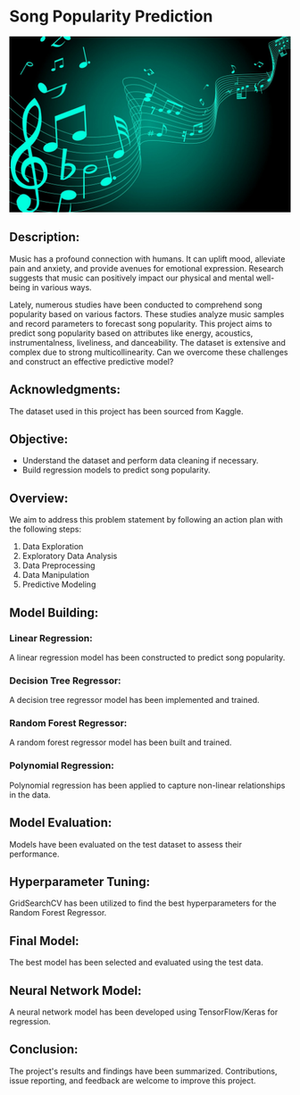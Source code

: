 # Song Popularity Prediction
![SongPopularity](images/songs.jpg)
## Description:

Music has a profound connection with humans. It can uplift mood, alleviate pain and anxiety, and provide avenues for emotional expression. Research suggests that music can positively impact our physical and mental well-being in various ways.

Lately, numerous studies have been conducted to comprehend song popularity based on various factors. These studies analyze music samples and record parameters to forecast song popularity. This project aims to predict song popularity based on attributes like energy, acoustics, instrumentalness, liveliness, and danceability. The dataset is extensive and complex due to strong multicollinearity. Can we overcome these challenges and construct an effective predictive model?

## Acknowledgments:
The dataset used in this project has been sourced from Kaggle.

## Objective:
- Understand the dataset and perform data cleaning if necessary.
- Build regression models to predict song popularity.

## Overview:

We aim to address this problem statement by following an action plan with the following steps:

1. Data Exploration
2. Exploratory Data Analysis
3. Data Preprocessing
4. Data Manipulation
5. Predictive Modeling

## Model Building:

### Linear Regression:

A linear regression model has been constructed to predict song popularity.

### Decision Tree Regressor:

A decision tree regressor model has been implemented and trained.

### Random Forest Regressor:

A random forest regressor model has been built and trained.

### Polynomial Regression:

Polynomial regression has been applied to capture non-linear relationships in the data.

## Model Evaluation:

Models have been evaluated on the test dataset to assess their performance.

## Hyperparameter Tuning:

GridSearchCV has been utilized to find the best hyperparameters for the Random Forest Regressor.

## Final Model:

The best model has been selected and evaluated using the test data.

## Neural Network Model:

A neural network model has been developed using TensorFlow/Keras for regression.

## Conclusion:

The project's results and findings have been summarized. Contributions, issue reporting, and feedback are welcome to improve this project.